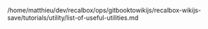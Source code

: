 /home/matthieu/dev/recalbox/ops/gitbooktowikijs/recalbox-wikijs-save/tutorials/utility/list-of-useful-utilities.md